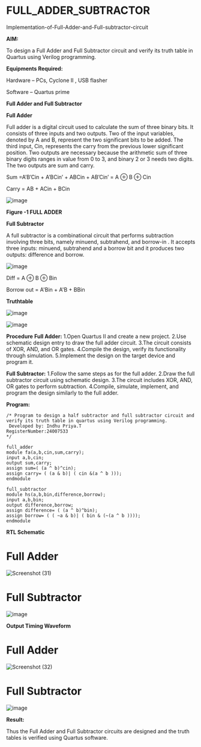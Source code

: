 # FULL_ADDER_SUBTRACTOR

Implementation-of-Full-Adder-and-Full-subtractor-circuit

**AIM:**

To design a Full Adder and Full Subtractor circuit and verify its truth table in Quartus using Verilog programming.

**Equipments Required:**

Hardware – PCs, Cyclone II , USB flasher

Software – Quartus prime

**Full Adder and Full Subtractor**

**Full Adder**

Full adder is a digital circuit used to calculate the sum of three binary bits. It consists of three inputs and two outputs. Two of the input variables, denoted by A and B, represent the two significant bits to be added. The third input, Cin, represents the carry from the previous lower significant position. Two outputs are necessary because the arithmetic sum of three binary digits ranges in value from 0 to 3, and binary 2 or 3 needs two digits. The two outputs are sum and carry.

Sum =A’B’Cin + A’BCin’ + ABCin + AB’Cin’ = A ⊕ B ⊕ Cin 

Carry = AB + ACin + BCin

![image](https://github.com/naavaneetha/FULL_ADDER_SUBTRACTOR/assets/154305477/0f30ba51-5ffb-4198-845f-18e054f675e7)

**Figure -1 FULL ADDER**

**Full Subtractor**

A full subtractor is a combinational circuit that performs subtraction involving three bits, namely minuend, subtrahend, and borrow-in . It accepts three inputs: minuend, subtrahend and a borrow bit and it produces two outputs: difference and borrow.

![image](https://github.com/naavaneetha/FULL_ADDER_SUBTRACTOR/assets/154305477/02b24f51-ab51-4304-9ad6-7b81ffc1ead5)

Diff = A ⊕ B ⊕ Bin 

Borrow out = A'Bin + A'B + BBin

**Truthtable**

![image](https://github.com/user-attachments/assets/280eb17c-c2ef-4f14-b72f-fe5d50d8fa63)

![image](https://github.com/user-attachments/assets/3ee9593f-8840-49b7-bf86-69e8b9baa2d8)


**Procedure**
**Full Adder:**
1.Open Quartus II and create a new project.
2.Use schematic design entry to draw the full adder circuit. 
3.The circuit consists of XOR, AND, and OR gates. 
4.Compile the design, verify its functionality through simulation. 
5.Implement the design on the target device and program it.

**Full Subtractor:** 
1.Follow the same steps as for the full adder. 
2.Draw the full subtractor circuit using schematic design. 
3.The circuit includes XOR, AND, OR gates to perform subtraction. 
4.Compile, simulate, implement, and program the design similarly to the full adder.

**Program:**
```
/* Program to design a half subtractor and full subtractor circuit and verify its truth table in quartus using Verilog programming.
 Developed by: Indhu Priya.T
RegisterNumber:24007533
*/
```
```
full_adder
module fa(a,b,cin,sum,carry);
input a,b,cin;
output sum,carry;
assign sum=( (a ^ b)^cin);
assign carry= ( (a & b)| ( cin &(a ^ b )));
endmodule
```
```
full_subtractor
module hs(a,b,bin,difference,borrow);
input a,b,bin;
output difference,borrow;
assign difference= ( (a ^ b)^bin);
assign borrow= ( ( ~a & b)| ( bin & (~(a ^ b ))));
endmodule
```


**RTL Schematic**
# Full Adder
![Screenshot (31)](https://github.com/user-attachments/assets/f0c1a228-c839-4814-a21a-cf59fbaf3224)
# Full Subtractor
![image](https://github.com/user-attachments/assets/8b61e7d0-860e-4fec-9a53-fca87cff66da)



**Output Timing Waveform**
# Full Adder
![Screenshot (32)](https://github.com/user-attachments/assets/6ce129aa-8ca8-4770-8dd4-ca10ebdcd4be)

# Full Subtractor
![image](https://github.com/user-attachments/assets/ce1a8e2d-d9c9-4963-ab91-01a987a6347c)


**Result:**

Thus the Full Adder and Full Subtractor circuits are designed and the truth tables is verified using Quartus software.



